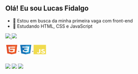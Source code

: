 ## Olá! Eu sou Lucas Fidalgo

- 🔭 Estou em busca da minha primeira vaga com front-end
- 🌱 Estudando HTML, CSS e JavaScript

<div align="">
  <a href="https://github.com/lnfidalgo">
  <img height="180em" src="https://github-readme-stats.vercel.app/api?username=lnfidalgo&show_icons=true&theme=tokyonight&include_all_commits=true&count_private=true"/>
  <img height="180em" src="https://github-readme-stats.vercel.app/api/top-langs/?username=lnfidalgo&layout=compact&langs_count=7&theme=tokyonight"/>
</div>

<div style="display: inline_block"><br>
  <img align="center" alt="Lucas-HTML" height="30" width="40" src="https://raw.githubusercontent.com/devicons/devicon/master/icons/html5/html5-original.svg">
  <img align="center" alt="Lucas-CSS" height="30" width="40" src="https://raw.githubusercontent.com/devicons/devicon/master/icons/css3/css3-original.svg">
  <img align="center" alt="Lucas-Js" height="30" width="40" src="https://raw.githubusercontent.com/devicons/devicon/master/icons/javascript/javascript-plain.svg">
</div>
  
  ##
  
<div>
  <a href="https://instagram.com/_lucasfidalgo_"><img src="https://img.shields.io/badge/-Instagram-%23E4405F?style=for-the-badge&logo=instagram&logoColor=white"  target="_blank"></a> 
  <a href="https://www.linkedin.com/in/lucas-do-nascimento-fidalgo-29138a23a"><img src="https://img.shields.io/badge/-LinkedIn-%230077B5?style=for-the-badge&logo=linkedin&logoColor=white" target="_blank"></a>
  <a href = "mailto:lucasfidalgo07@gmail.com"><img src="https://img.shields.io/badge/-Gmail-%23333?style=for-the-badge&logo=gmail&logoColor=white" target="_blank"></a>
</div>
